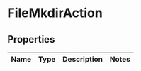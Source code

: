 
# FileMkdirAction

## Properties
Name | Type | Description | Notes
------------ | ------------- | ------------- | -------------



